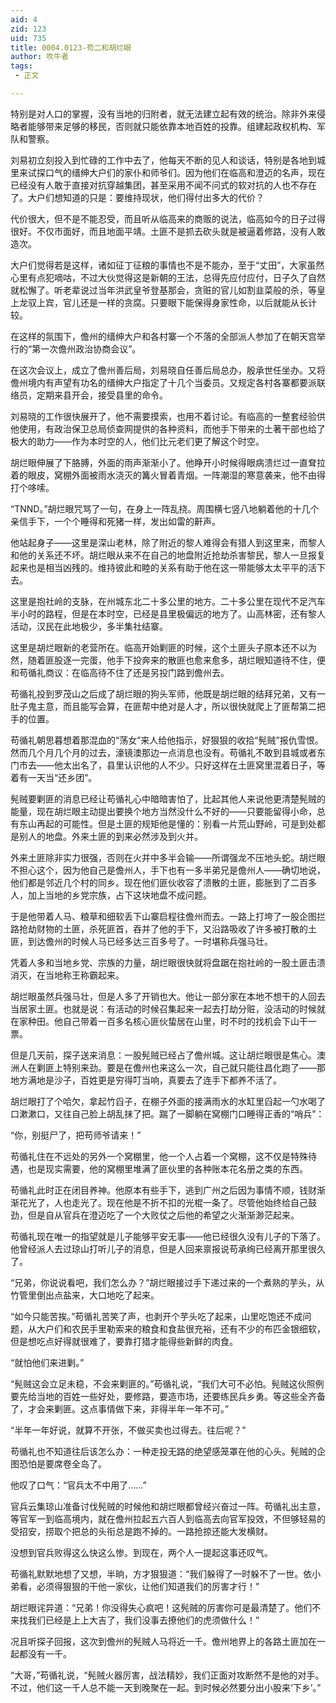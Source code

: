 ```yaml
---
aid: 4
zid: 123
uid: 735
title: 0004.0123-苟二和胡烂眼
author: 吹牛者
tags: 
 - 正文

---
```




  特别是对人口的掌握，没有当地的归附者，就无法建立起有效的统治。除非外来侵略者能够带来足够的移民，否则就只能依靠本地百姓的投靠。组建起政权机构、军队和警察。

  刘易初立刻投入到忙碌的工作中去了，他每天不断的见人和谈话，特别是各地到城里来试探口气的缙绅大户们的家仆和师爷们。因为他们在临高和澄迈的名声，现在已经没有人敢于直接对抗穿越集团，甚至采用不闻不问式的软对抗的人也不存在了。大户们想知道的只是：要维持现状，他们得付出多大的代价？

  代价很大，但不是不能忍受，而且听从临高来的商贩的说法，临高如今的日子过得很好。不仅市面好，而且地面平靖。土匪不是抓去砍头就是被逼着修路，没有人敢造次。

  大户们觉得若是这样，诸如征丁征粮的事情也不是不能办，至于“丈田”，大家虽然心里有点犯嘀咕，不过大伙觉得这是新朝的王法，总得先应付应付，日子久了自然就松懈了。听老辈说过当年洪武皇爷登基那会，贪赃的官儿如割韭菜般的杀，等皇上龙驭上宾，官儿还是一样的贪腐。只要眼下能保得身家性命，以后就能从长计较。

  在这样的氛围下，儋州的缙绅大户和各村寨一个不落的全部派人参加了在朝天宫举行的“第一次儋州政治协商会议”。

  在这次会议上，成立了儋州善后局，刘易晓自任善后局总办，殷承世任坐办。又将儋州境内有声望有功名的缙绅大户指定了十几个当委员。又规定各村各寨都要派联络员，定期来县开会，接受县里的命令。

  刘易晓的工作很快展开了，他不需要摸索，也用不着讨论。有临高的一整套经验供他使用，有政治保卫总局侦查网提供的各种资料，而他手下带来的土著干部也给了极大的助力——作为本时空的人，他们比元老们更了解这个时空。

  胡烂眼伸展了下胳膊，外面的雨声渐渐小了。他睁开小时候得眼病溃烂过一直耷拉着的眼皮，窝棚外面被雨水浇灭的篝火冒着青烟。一阵潮湿的寒意袭来，他不由得打个哆嗦。

  “TNND。”胡烂眼咒骂了一句，在身上一阵乱挠。周围横七竖八地躺着他的十几个亲信手下，一个个睡得和死猪一样，发出如雷的鼾声。

  他站起身子——这里是深山老林，除了附近的黎人难得会有猎人到这里来，而黎人和他的关系还不坏。胡烂眼从来不在自己的地盘附近抢劫杀害黎民，黎人一旦报复起来也是相当凶残的。维持彼此和睦的关系有助于他在这一带能够太太平平的活下去。

  这里是抱社岭的支脉，在州城东北二十多公里的地方。二十多公里在现代不足汽车半小时的路程，但是在本时空，已经是县里极偏远的地方了。山高林密，还有黎人活动，汉民在此地极少，多半集社结寨。

  这里是胡烂眼新的老营所在。临高开始剿匪的时候，这个土匪头子原本还不以为然，随着匪股逐一完蛋，他手下投奔来的散匪也愈来愈多，胡烂眼知道待不住，便和苟循礼商议：在临高待不住了还是另投门路到儋州去。

  苟循礼投到罗茂山之后成了胡烂眼的狗头军师，他既是胡烂眼的结拜兄弟，又有一肚子鬼主意，而且能写会算，在匪帮中绝对是人才，所以很快就爬上了匪帮第二把手的位置。

  苟循礼朝思暮想着那混血的“荡女”来人给他指示，好狠狠的收拾“髡贼”报仇雪恨。然而几个月几个月的过去，濠镜澳那边一点消息也没有。苟循礼不敢到县城或者东门市去——他太出名了，县里认识他的人不少。只好这样在土匪窝里混着日子，等着有一天当“还乡团”。

  髡贼要剿匪的消息已经让苟循礼心中暗暗害怕了，比起其他人来说他更清楚髡贼的能量，现在胡烂眼主动提出要换个地方当然没什么不好的——只要能留得小命，总有东山再起的可能性。但是土匪的规矩他是懂的：别看一片荒山野岭，可是到处都是别人的地盘。外来土匪的到来必然涉及到火并。

  外来土匪除非实力很强，否则在火并中多半会输——所谓强龙不压地头蛇。胡烂眼不担心这个，因为他自己是儋州人，手下也有一多半弟兄是儋州人——确切地说，他们都是邻近几个村的同乡。现在他们匪伙收容了溃散的土匪，膨胀到了二百多人，加上当地的乡党宗族，占下这块地盘不成问题。

  于是他带着人马、粮草和细软丢下山寨启程往儋州而去。一路上打垮了一股企图拦路抢劫财物的土匪，杀死匪首，吞并了他的手下，又沿路吸收了许多被打散的土匪，到达儋州的时候人马已经多达三百多号了。一时堪称兵强马壮。

  凭着人多和当地乡党、宗族的力量，胡烂眼很快就将盘踞在抱社岭的一股土匪击溃消灭，在当地称王称霸起来。

  胡烂眼虽然兵强马壮，但是人多了开销也大。他让一部分家在本地不想干的人回去当居家土匪。也就是说：有活动的时候召集起来一起去打劫分赃，没活动的时候就在家种田。他自己带着一百多名核心匪伙蛰居在山里，时不时的找机会下山干一票。

  但是几天前，探子送来消息：一股髡贼已经占了儋州城。这让胡烂眼很是焦心。澳洲人在剿匪上特别来劲。要是在儋州也来这么一次，自己就只能往昌化跑了——那地方满地是沙子，百姓更是穷得叮当响，真要去了连手下都养不活了。

  胡烂眼打了个哈欠，拿起竹舀子，在棚子外面的接满雨水的水缸里舀起一勺水喝了口漱漱口，又往自己脸上胡乱抹了把。踹了一脚躺在窝棚门口睡得正香的“哨兵”：

  “你，别挺尸了，把苟师爷请来！”

  苟循礼住在不远处的另外一个窝棚里，他一个人占着一个窝棚，这不仅是特殊待遇，也是现实需要，他的窝棚里堆满了匪伙里的各种账本花名册之类的东西。

  苟循礼此时正在闭目养神。他原本有些手下，逃到广州之后因为事情不顺，钱财渐渐花光了，人也走光了。现在他是不折不扣的光棍一条了。尽管他始终给自己鼓劲，但是自从官兵在澄迈吃了一个大败仗之后他的希望之火渐渐渺茫起来。

  苟循礼现在唯一的指望就是儿子能够平安无事——他已经很久没有儿子的下落了。他曾经派人去过琼山打听儿子的消息，但是人回来禀报说苟承绚已经离开那里很久了。

  “兄弟，你说说看吧，我们怎么办？”胡烂眼接过手下递过来的一个煮熟的芋头，从竹管里倒出点盐来，大口地吃了起来。

  “如今只能苦挨。”苟循礼苦笑了声，也剥开个芋头吃了起来，山里吃饱还不成问题，从大户们和农民手里勒索来的粮食和食盐很充裕，还有不少的布匹金银细软，但是想吃点好得就很难了，要靠打猎才能得些新鲜的肉食。

  “就怕他们来进剿。”

  “髡贼这会立足未稳，不会来剿匪的。”苟循礼说，“我们大可不必怕。髡贼这伙照例要先给当地的百姓一些好处，要修路，要造市场，还要练民兵乡勇。等这些全齐备了，才会来剿匪。这点事情做下来，非得半年一年不可。”

  “半年一年好说，就算不开张，不做买卖也过得去。往后呢？”

  苟循礼也不知道往后该怎么办：一种走投无路的绝望感笼罩在他的心头。髡贼的企图恐怕是要席卷全岛了。

  他叹了口气：“官兵太不中用了……”

  官兵云集琼山准备讨伐髡贼的时候他和胡烂眼都曾经兴奋过一阵。苟循礼出主意，等官军一到临高境内，就在儋州拉起五六百人到临高去向官军投效，不但够轻易的受招安，捞取个把总的头衔总是跑不掉的。一路抢掠还能大发横财。

  没想到官兵败得这么快这么惨。到现在，两个人一提起这事还叹气。

  苟循礼默默地想了又想，半晌，方才狠狠道：“我们躲得了一时躲不了一世。依小弟看，必须得狠狠的干他一家伙，让他们知道我们的厉害才行！”

  胡烂眼诧异道：“兄弟！你没得失心疯吧！这髡贼的厉害你可是最清楚了。他们不来找我们已经是上上大吉了，我们没事去撩他们的虎须做什么！”

  况且听探子回报，这次到儋州的髡贼人马将近一千。儋州地界上的各路土匪加在一起都没有一千。

  “大哥，”苟循礼说，“髡贼火器厉害，战法精妙，我们正面对攻断然不是他的对手。不过，他们这一千人总不能一天到晚聚在一起。到时候必然要分出小股来‘下乡’。”


